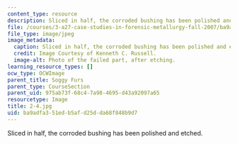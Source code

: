 ```yaml
---
content_type: resource
description: Sliced in half, the corroded bushing has been polished and etched.
file: /courses/3-a27-case-studies-in-forensic-metallurgy-fall-2007/ba9adfa351edb5afd25dda68f848b9d7_2-4.jpg
file_type: image/jpeg
image_metadata:
  caption: Sliced in half, the corroded bushing has been polished and etched.
  credit: Image Courtesy of Kenneth C. Russell.
  image-alt: Photo of the failed part, after etching.
learning_resource_types: []
ocw_type: OCWImage
parent_title: Soggy Furs
parent_type: CourseSection
parent_uid: 975ab73f-68c4-7a98-4695-d43a92097a65
resourcetype: Image
title: 2-4.jpg
uid: ba9adfa3-51ed-b5af-d25d-da68f848b9d7
---
```

Sliced in half, the corroded bushing has been polished and etched.

